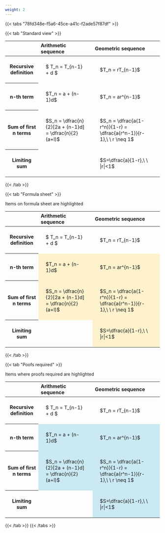 ```yaml
---
weight: 2
---
```


{{< tabs "78fd348e-f5a6-45ce-a41c-f2ade57f87df" >}}

{{< tab "Standard view" >}}

<style type="text/css">
#T_62a3d th.col_heading {
  text-align: left;
  font-size: 1em;
}
#T_62a3d td {
  text-align: left;
  font-size: 1em;
  padding: 1.5em;
}
</style>
<table id="T_62a3d">
  <thead>
    <tr>
      <th class="blank level0" >&nbsp;</th>
      <th id="T_62a3d_level0_col0" class="col_heading level0 col0" >Arithmetic sequence</th>
      <th id="T_62a3d_level0_col1" class="col_heading level0 col1" >Geometric sequence</th>
    </tr>
  </thead>
  <tbody>
    <tr>
      <th id="T_62a3d_level0_row0" class="row_heading level0 row0" >Recursive definition</th>
      <td id="T_62a3d_row0_col0" class="data row0 col0" >$ T_n = T_{n-1} + d $</td>
      <td id="T_62a3d_row0_col1" class="data row0 col1" >$T_n = rT_{n-1}$</td>
    </tr>
    <tr>
      <th id="T_62a3d_level0_row1" class="row_heading level0 row1" >n-th term</th>
      <td id="T_62a3d_row1_col0" class="data row1 col0" >$T_n = a + (n-1)d$</td>
      <td id="T_62a3d_row1_col1" class="data row1 col1" >$T_n = ar^{n-1}$</td>
    </tr>
    <tr>
      <th id="T_62a3d_level0_row2" class="row_heading level0 row2" >Sum of first n terms</th>
      <td id="T_62a3d_row2_col0" class="data row2 col0" >$S_n = \dfrac{n}{2}[2a + (n-1)d] = \dfrac{n}{2}(a+l)$</td>
      <td id="T_62a3d_row2_col1" class="data row2 col1" >$S_n = \dfrac{a(1-r^n)}{1-r} = \dfrac{a(r^n-1)}{r-1},\ \  r \neq 1$</td>
    </tr>
    <tr>
      <th id="T_62a3d_level0_row3" class="row_heading level0 row3" >Limiting sum</th>
      <td id="T_62a3d_row3_col0" class="data row3 col0" ></td>
      <td id="T_62a3d_row3_col1" class="data row3 col1" >$S=\dfrac{a}{1-r},\ \ |r|<1$</td>
    </tr>
  </tbody>
</table>
{{< /tab >}}

{{< tab "Formula sheet" >}}

Items on formula sheet are highlighted 
<br>
<style type="text/css">
#T_6adac th.col_heading {
  text-align: left;
  font-size: 1em;
}
#T_6adac td {
  text-align: left;
  font-size: 1em;
  padding: 1.5em;
}
#T_6adac_row0_col0, #T_6adac_row0_col1, #T_6adac_row3_col0 {
  background-color: rgba(0,0,0,0);
}
#T_6adac_row1_col0, #T_6adac_row1_col1, #T_6adac_row2_col0, #T_6adac_row2_col1, #T_6adac_row3_col1 {
  background-color: rgba(255,194,10, 0.2);
}
</style>
<table id="T_6adac">
  <thead>
    <tr>
      <th class="blank level0" >&nbsp;</th>
      <th id="T_6adac_level0_col0" class="col_heading level0 col0" >Arithmetic sequence</th>
      <th id="T_6adac_level0_col1" class="col_heading level0 col1" >Geometric sequence</th>
    </tr>
  </thead>
  <tbody>
    <tr>
      <th id="T_6adac_level0_row0" class="row_heading level0 row0" >Recursive definition</th>
      <td id="T_6adac_row0_col0" class="data row0 col0" >$ T_n = T_{n-1} + d $</td>
      <td id="T_6adac_row0_col1" class="data row0 col1" >$T_n = rT_{n-1}$</td>
    </tr>
    <tr>
      <th id="T_6adac_level0_row1" class="row_heading level0 row1" >n-th term</th>
      <td id="T_6adac_row1_col0" class="data row1 col0" >$T_n = a + (n-1)d$</td>
      <td id="T_6adac_row1_col1" class="data row1 col1" >$T_n = ar^{n-1}$</td>
    </tr>
    <tr>
      <th id="T_6adac_level0_row2" class="row_heading level0 row2" >Sum of first n terms</th>
      <td id="T_6adac_row2_col0" class="data row2 col0" >$S_n = \dfrac{n}{2}[2a + (n-1)d] = \dfrac{n}{2}(a+l)$</td>
      <td id="T_6adac_row2_col1" class="data row2 col1" >$S_n = \dfrac{a(1-r^n)}{1-r} = \dfrac{a(r^n-1)}{r-1},\ \  r \neq 1$</td>
    </tr>
    <tr>
      <th id="T_6adac_level0_row3" class="row_heading level0 row3" >Limiting sum</th>
      <td id="T_6adac_row3_col0" class="data row3 col0" ></td>
      <td id="T_6adac_row3_col1" class="data row3 col1" >$S=\dfrac{a}{1-r},\ \ |r|<1$</td>
    </tr>
  </tbody>
</table>
{{< /tab >}}

{{< tab "Poofs required" >}}

Items where proofs required are highlighted 
<br>
<style type="text/css">
#T_c72c5 th.col_heading {
  text-align: left;
  font-size: 1em;
}
#T_c72c5 td {
  text-align: left;
  font-size: 1em;
  padding: 1.5em;
}
#T_c72c5_row0_col0, #T_c72c5_row0_col1, #T_c72c5_row3_col0 {
  background-color: rgba(0,0,0,0);
}
#T_c72c5_row1_col0, #T_c72c5_row1_col1, #T_c72c5_row2_col0, #T_c72c5_row2_col1, #T_c72c5_row3_col1 {
  background-color: rgba(0,150,200, 0.2);
}
</style>
<table id="T_c72c5">
  <thead>
    <tr>
      <th class="blank level0" >&nbsp;</th>
      <th id="T_c72c5_level0_col0" class="col_heading level0 col0" >Arithmetic sequence</th>
      <th id="T_c72c5_level0_col1" class="col_heading level0 col1" >Geometric sequence</th>
    </tr>
  </thead>
  <tbody>
    <tr>
      <th id="T_c72c5_level0_row0" class="row_heading level0 row0" >Recursive definition</th>
      <td id="T_c72c5_row0_col0" class="data row0 col0" >$ T_n = T_{n-1} + d $</td>
      <td id="T_c72c5_row0_col1" class="data row0 col1" >$T_n = rT_{n-1}$</td>
    </tr>
    <tr>
      <th id="T_c72c5_level0_row1" class="row_heading level0 row1" >n-th term</th>
      <td id="T_c72c5_row1_col0" class="data row1 col0" >$T_n = a + (n-1)d$</td>
      <td id="T_c72c5_row1_col1" class="data row1 col1" >$T_n = ar^{n-1}$</td>
    </tr>
    <tr>
      <th id="T_c72c5_level0_row2" class="row_heading level0 row2" >Sum of first n terms</th>
      <td id="T_c72c5_row2_col0" class="data row2 col0" >$S_n = \dfrac{n}{2}[2a + (n-1)d] = \dfrac{n}{2}(a+l)$</td>
      <td id="T_c72c5_row2_col1" class="data row2 col1" >$S_n = \dfrac{a(1-r^n)}{1-r} = \dfrac{a(r^n-1)}{r-1},\ \  r \neq 1$</td>
    </tr>
    <tr>
      <th id="T_c72c5_level0_row3" class="row_heading level0 row3" >Limiting sum</th>
      <td id="T_c72c5_row3_col0" class="data row3 col0" ></td>
      <td id="T_c72c5_row3_col1" class="data row3 col1" >$S=\dfrac{a}{1-r},\ \ |r|<1$</td>
    </tr>
  </tbody>
</table>
{{< /tab >}}
{{< /tabs >}}